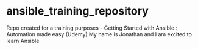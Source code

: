 # ansible_training_repository
Repo created for a training purposes - Getting Started with Ansible : Automation made easy (Udemy)
My name is Jonathan and I am excited to learn Ansible
